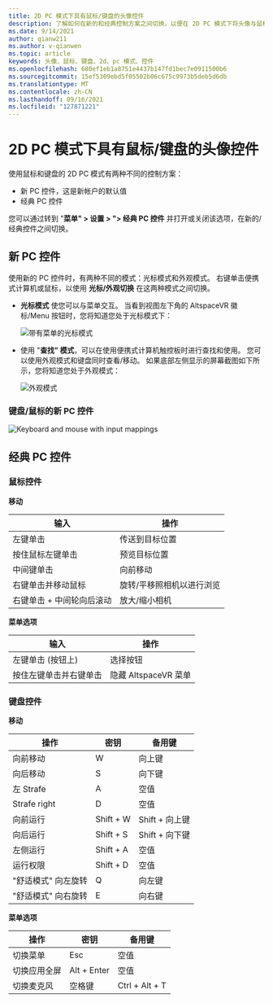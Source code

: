 ```yaml
---
title: 2D PC 模式下具有鼠标/键盘的头像控件
description: 了解如何在新的和经典控制方案之间切换，以便在 2D PC 模式下将头像与鼠标和键盘一起移动。
ms.date: 9/14/2021
author: qianw211
ms.author: v-qianwen
ms.topic: article
keywords: 头像、鼠标、键盘、2d、pc 模式、控件
ms.openlocfilehash: 680ef1eb1a8751e4437b147fd1bec7e0911500b6
ms.sourcegitcommit: 15ef5309ebd5f05502b06c675c9973b5deb5d6db
ms.translationtype: MT
ms.contentlocale: zh-CN
ms.lasthandoff: 09/16/2021
ms.locfileid: "127871221"
---
```

# <a name="avatar-controls-with-mousekeyboard-in-2d-pc-mode"></a>2D PC 模式下具有鼠标/键盘的头像控件

使用鼠标和键盘的 2D PC 模式有两种不同的控制方案：
* 新 PC 控件，这是新帐户的默认值
* 经典 PC 控件

您可以通过转到 "**菜单" > 设置 > "> 经典 PC 控件** 并打开或关闭该选项，在新的/经典控件之间切换。

## <a name="new-pc-controls"></a>新 PC 控件

使用新的 PC 控件时，有两种不同的模式：光标模式和外观模式。 右键单击便携式计算机或鼠标，以使用 **光标/外观切换** 在这两种模式之间切换。

* **光标模式** 使您可以与菜单交互。 当看到视图左下角的 AltspaceVR 徽标/Menu 按钮时，您将知道您处于光标模式下：

    ![带有菜单的光标模式](images/avatar-controls-img-01.png)

* 使用 "**查找" 模式**，可以在使用便携式计算机触控板时进行查找和使用。 您可以使用外观模式和键盘同时查看/移动。 如果底部左侧显示的屏幕截图如下所示，您将知道您处于外观模式：

    ![外观模式](images/avatar-controls-img-02.png)

### <a name="new-pc-controls-for-keyboard--mouse"></a>键盘/鼠标的新 PC 控件

<img src="images/keyboard-mouse-controls.png" alt="Keyboard and mouse with input mappings">

## <a name="classic-pc-controls"></a>经典 PC 控件 

### <a name="mouse-controls"></a>鼠标控件

**移动**

| 输入 | 操作 |
|---|---|
| 左键单击 | 传送到目标位置 |
| 按住鼠标左键单击 | 预览目标位置 |
| 中间键单击 | 向前移动 |
| 右键单击并移动鼠标 | 旋转/平移照相机以进行浏览 |
| 右键单击 + 中间轮向后滚动 | 放大/缩小相机 |

**菜单选项**

| 输入 | 操作 |
|---|---|
| 左键单击 (按钮上)  | 选择按钮 |
| 按住左键单击并右键单击 | 隐藏 AltspaceVR 菜单 |

### <a name="keyboard-controls"></a>键盘控件

**移动**

| 操作 | 密钥 | 备用键 |
|---|---|---|
| 向前移动 | W | 向上键 |
| 向后移动 | S | 向下键 |
| 左 Strafe | A | 空值 |
| Strafe right | D | 空值 |
| 向前运行 | Shift + W | Shift + 向上键 |
| 向后运行 | Shift + S | Shift + 向下键 |
| 左侧运行 | Shift + A | 空值 |
| 运行权限 | Shift + D | 空值 |
| "舒适模式" 向左旋转 | Q | 向左键 |
| "舒适模式" 向右旋转 | E | 向右键 |

**菜单选项**

| 操作 | 密钥 | 备用键 |
|---|---|---|
| 切换菜单 | Esc | 空值 |
| 切换应用全屏 | Alt + Enter | 空值 |
| 切换麦克风 | 空格键 | Ctrl + Alt + T |